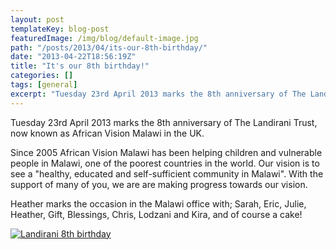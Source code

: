 ```yaml
---
layout: post
templateKey: blog-post
featuredImage: /img/blog/default-image.jpg
path: "/posts/2013/04/its-our-8th-birthday/"
date: "2013-04-22T18:56:19Z"
title: "It's our 8th birthday!"
categories: []
tags: [general]
excerpt: "Tuesday 23rd April 2013 marks the 8th anniversary of The Landirani Trust, now known as African Visi..."
---
```


Tuesday 23rd April 2013 marks the 8th anniversary of The Landirani Trust, now known as African Vision Malawi in the UK.

Since 2005 African Vision Malawi has been helping children and vulnerable people in Malawi, one of the poorest countries in the world. Our vision is to see a "healthy, educated and self-sufficient community in Malawi". With the support of many of you, we are are making progress towards our vision.

Heather marks the occasion in the Malawi office with; Sarah, Eric, Julie, Heather, Gift, Blessings, Chris, Lodzani and Kira, and of course a cake!

[![Landirani 8th birthday](https://f000.backblazeb2.com/file/avm-wp-uploads/2013/04/Landirani-8th-birthday-300x199.jpg)](https://f000.backblazeb2.com/file/avm-wp-uploads/2013/04/Landirani-8th-birthday.jpg)